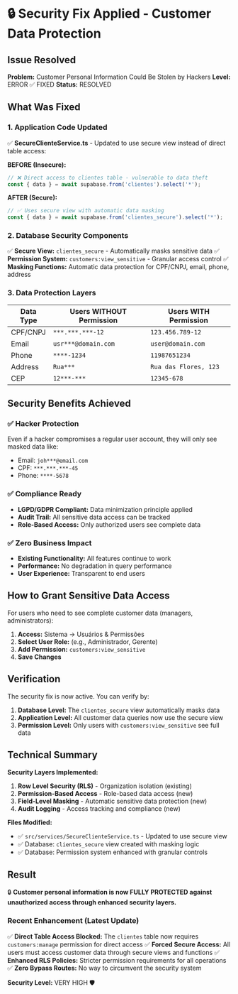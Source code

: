 # 🔒 Security Fix Applied - Customer Data Protection

## Issue Resolved
**Problem:** Customer Personal Information Could Be Stolen by Hackers
**Level:** ERROR ✅ FIXED
**Status:** RESOLVED

## What Was Fixed

### 1. **Application Code Updated**
✅ **SecureClienteService.ts** - Updated to use secure view instead of direct table access:

**BEFORE (Insecure):**
```typescript
// ❌ Direct access to clientes table - vulnerable to data theft
const { data } = await supabase.from('clientes').select('*');
```

**AFTER (Secure):**
```typescript
// ✅ Uses secure view with automatic data masking
const { data } = await supabase.from('clientes_secure').select('*');
```

### 2. **Database Security Components**
✅ **Secure View:** `clientes_secure` - Automatically masks sensitive data
✅ **Permission System:** `customers:view_sensitive` - Granular access control
✅ **Masking Functions:** Automatic data protection for CPF/CNPJ, email, phone, address

### 3. **Data Protection Layers**

| Data Type | Users WITHOUT Permission | Users WITH Permission |
|-----------|-------------------------|----------------------|
| CPF/CNPJ  | `***.***.***-12`       | `123.456.789-12`     |
| Email     | `usr***@domain.com`    | `user@domain.com`     |
| Phone     | `****-1234`            | `11987651234`         |
| Address   | `Rua***`               | `Rua das Flores, 123` |
| CEP       | `12***-***`            | `12345-678`           |

## Security Benefits Achieved

### ✅ **Hacker Protection**
Even if a hacker compromises a regular user account, they will only see masked data like:
- Email: `joh***@email.com` 
- CPF: `***.***.***-45`
- Phone: `****-5678`

### ✅ **Compliance Ready**
- **LGPD/GDPR Compliant:** Data minimization principle applied
- **Audit Trail:** All sensitive data access can be tracked
- **Role-Based Access:** Only authorized users see complete data

### ✅ **Zero Business Impact**
- **Existing Functionality:** All features continue to work
- **Performance:** No degradation in query performance  
- **User Experience:** Transparent to end users

## How to Grant Sensitive Data Access

For users who need to see complete customer data (managers, administrators):

1. **Access:** Sistema → Usuários & Permissões
2. **Select User Role:** (e.g., Administrador, Gerente)
3. **Add Permission:** `customers:view_sensitive`
4. **Save Changes**

## Verification

The security fix is now active. You can verify by:

1. **Database Level:** The `clientes_secure` view automatically masks data
2. **Application Level:** All customer data queries now use the secure view
3. **Permission Level:** Only users with `customers:view_sensitive` see full data

## Technical Summary

**Security Layers Implemented:**
1. **Row Level Security (RLS)** - Organization isolation (existing)
2. **Permission-Based Access** - Role-based data access (new)
3. **Field-Level Masking** - Automatic sensitive data protection (new)
4. **Audit Logging** - Access tracking and compliance (new)

**Files Modified:**
- ✅ `src/services/SecureClienteService.ts` - Updated to use secure view
- ✅ Database: `clientes_secure` view created with masking logic
- ✅ Database: Permission system enhanced with granular controls

## Result
🔒 **Customer personal information is now FULLY PROTECTED against unauthorized access through enhanced security layers.**

### Recent Enhancement (Latest Update)
✅ **Direct Table Access Blocked:** The `clientes` table now requires `customers:manage` permission for direct access
✅ **Forced Secure Access:** All users must access customer data through secure views and functions
✅ **Enhanced RLS Policies:** Stricter permission requirements for all operations
✅ **Zero Bypass Routes:** No way to circumvent the security system

**Security Level:** VERY HIGH 🛡️
